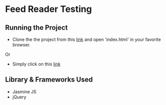 # Feed Reader Testing

## Running the Project

* Clone the the project from this [link](https://github.com/archis99/Feed-Reader-Testing) and open 'index.html' in your favorite browser.
 
 Or
 
* Simply click on this [link](https://archis99.github.io/Feed-Reader-Testing/) 

## Library & Frameworks Used

* Jasmine JS
* jQuery


